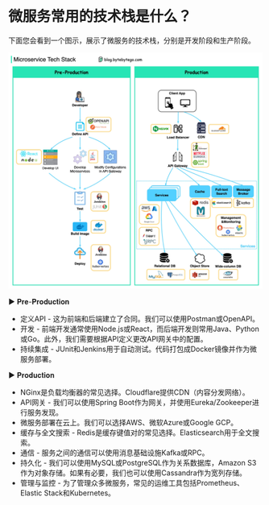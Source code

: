 # 微服务常用的技术栈是什么？


下面您会看到一个图示，展示了微服务的技术栈，分别是开发阶段和生产阶段。

<p> <img src="../images/microservice-tech.jpeg" /> </p>

▶️ 𝐏𝐫𝐞-𝐏𝐫𝐨𝐝𝐮𝐜𝐭𝐢𝐨𝐧

- 定义API - 这为前端和后端建立了合同。我们可以使用Postman或OpenAPI。
- 开发 - 前端开发通常使用Node.js或React，而后端开发则常用Java、Python或Go。此外，我们需要根据API定义更改API网关中的配置。
- 持续集成 - JUnit和Jenkins用于自动测试。代码打包成Docker镜像并作为微服务部署。

▶️ 𝐏𝐫𝐨𝐝𝐮𝐜𝐭𝐢𝐨𝐧

- NGinx是负载均衡器的常见选择。Cloudflare提供CDN（内容分发网络）。
- API网关 - 我们可以使用Spring Boot作为网关，并使用Eureka/Zookeeper进行服务发现。
- 微服务部署在云上。我们可以选择AWS、微软Azure或Google GCP。
- 缓存与全文搜索 - Redis是缓存键值对的常见选择。Elasticsearch用于全文搜索。
- 通信 - 服务之间的通信可以使用消息基础设施Kafka或RPC。
- 持久化 - 我们可以使用MySQL或PostgreSQL作为关系数据库，Amazon S3作为对象存储。如果有必要，我们也可以使用Cassandra作为宽列存储。
- 管理与监控 - 为了管理众多微服务，常见的运维工具包括Prometheus、Elastic Stack和Kubernetes。